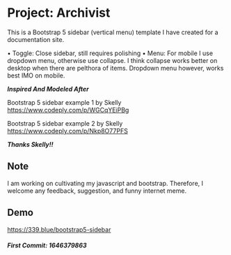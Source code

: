 # Project: Archivist
This is a Bootstrap 5 sidebar (vertical menu) template I have created for a documentation site. 

• Toggle: Close sidebar, still requires polishing
• Menu: For mobile I use dropdown menu, otherwise use collapse. I think collapse works better on desktop when there are pelthora of items. Dropdown menu however, works best IMO on mobile.

***Inspired And Modeled After***

Bootstrap 5 sidebar example 1 by Skelly
https://www.codeply.com/p/WGCqYEiPBg

Bootstrap 5 sidebar example 2 by Skelly
https://www.codeply.com/p/Nkp8O77PFS

***Thanks Skelly!!***

## Note
I am working on cultivating my javascript and bootstrap. Therefore, I welcome any feedback, suggestion, and funny internet meme.

## Demo
https://339.blue/bootstrap5-sidebar

##### First Commit: 1646379863
